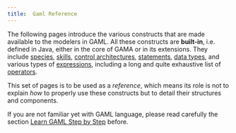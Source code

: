 ```yaml
---
title:  Gaml Reference
---
```



The following pages introduce the various constructs that are made available to the modelers in GAML. All these constructs are **built-in**, i.e. defined in Java, either in the core of GAMA or in its extensions. They include [species](BuiltInSpecies), [skills](BuiltInSkills), [control architectures](BuiltInArchitectures), [statements](Statements), [data types](DataTypes), and various types of [expressions](Expressions), including a long and quite exhaustive list of [operators](Exhaustive-list-of-GAMA-Keywords).

This set of pages is to be used as a _reference_, which means its role is not to explain _how_ to properly use these constructs but to detail their structures and components.

If you are not familiar yet with GAML language, please read carefully the section [Learn GAML Step by Step](LearnGAMLStepByStep) before.